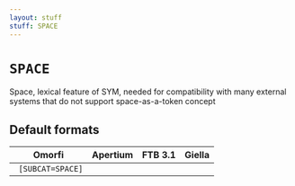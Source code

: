 ```yaml
---
layout: stuff
stuff: SPACE
---
```

# ` SPACE `

Space, lexical feature of SYM, needed for compatibility with many external systems that do not support space-as-a-token concept

## Default formats
| Omorfi | Apertium | FTB 3.1 | Giella |
|:------:|:--------:|:-------:|:------:|
| ` [SUBCAT=SPACE]` | ` ` | ` ` | ` `  |
